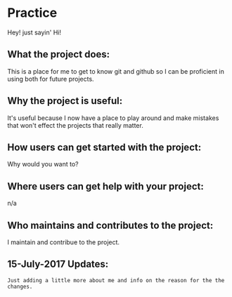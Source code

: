 # Practice
  Hey! just sayin' Hi!

## What the project does:
  This is a place for me to get to know git and github so I can be proficient in using both for future projects. 

## Why the project is useful: 
  It's useful because I now have a place to play around and make mistakes that won't effect the projects that really matter. 

## How users can get started with the project: 
  Why would you want to?
  
## Where users can get help with your project:
  n/a

## Who maintains and contributes to the project: 
  I maintain and contribue to the project. 
  
  ## 15-July-2017 Updates:
    Just adding a little more about me and info on the reason for the the changes. 
